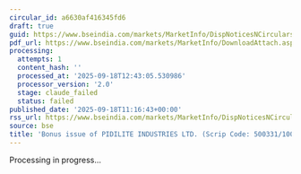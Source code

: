 ```yaml
---
circular_id: a6630af416345fd6
draft: true
guid: https://www.bseindia.com/markets/MarketInfo/DispNoticesNCirculars.aspx?Noticeid={EFF4DFF2-0928-4AA3-89E3-FF627740E971}&noticeno=20250918-26&dt=09/18/2025&icount=26&totcount=41&flag=0
pdf_url: https://www.bseindia.com/markets/MarketInfo/DownloadAttach.aspx?id=20250918-26&attachedId=7886e3a1-9364-4888-a24b-29a05498f2d5
processing:
  attempts: 1
  content_hash: ''
  processed_at: '2025-09-18T12:43:05.530986'
  processor_version: '2.0'
  stage: claude_failed
  status: failed
published_date: '2025-09-18T11:16:43+00:00'
rss_url: https://www.bseindia.com/markets/MarketInfo/DispNoticesNCirculars.aspx?Noticeid={EFF4DFF2-0928-4AA3-89E3-FF627740E971}&noticeno=20250918-26&dt=09/18/2025&icount=26&totcount=41&flag=0
source: bse
title: 'Bonus issue of PIDILITE INDUSTRIES LTD. (Scrip Code: 500331/100331)'
---
```


Processing in progress...